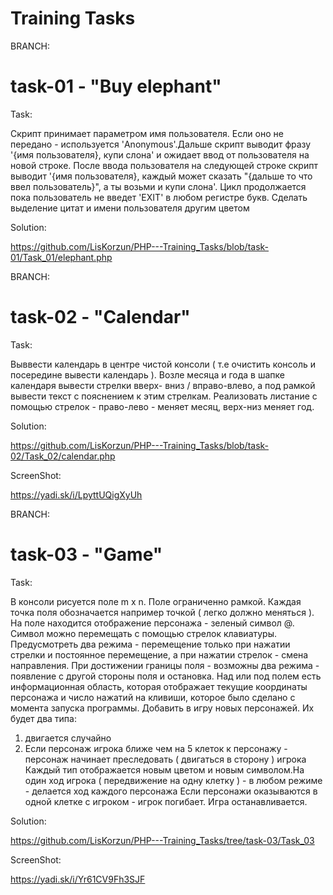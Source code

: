 Training Tasks
=================================

BRANCH:

task-01  -  "Buy elephant"
=================================

Task:

Скрипт принимает параметром имя пользователя. Если оно не передано - используется 'Anonymous'.Дальше скрипт выводит фразу '{имя пользователя}, купи слона' и ожидает ввод от пользователя на новой строке.
После ввода пользователя на следующей строке скрипт выводит '{имя пользователя}, каждый может сказать "{дальше то что ввел пользователь}", а ты возьми и купи слона'. Цикл продолжается пока пользователь не введет 'EXIT' в любом регистре букв. Сделать выделение цитат и имени пользователя другим цветом

Solution:

https://github.com/LisKorzun/PHP---Training_Tasks/blob/task-01/Task_01/elephant.php

BRANCH:

task-02  -  "Calendar"
=================================

Task:

Выввести календарь в центре чистой консоли ( т.е очистить консоль и посередине вывести календарь ). Возле месяца и года в шапке календаря вывести стрелки вверх- вниз  / вправо-влево, а под рамкой вывести текст с пояснением к этим стрелкам.  Реализовать листание с помощью стрелок - право-лево - меняет месяц, верх-низ меняет год.

Solution:

https://github.com/LisKorzun/PHP---Training_Tasks/blob/task-02/Task_02/calendar.php

ScreenShot:

https://yadi.sk/i/LpyttUQigXyUh

BRANCH:

task-03 - "Game"
=================================

Task:

В консоли рисуется поле m x n. Поле ограниченно рамкой. Каждая точка поля обозначается например точкой ( легко должно меняться ). На поле находится отображение персонажа - зеленый символ @. Символ можно перемещать с помощью стрелок клавиатуры. Предусмотреть два режима - перемещение только при нажатии стрелки и постоянное перемещение, а при нажатии стрелок - смена направления. При достижении границы поля - возможны два режима - появление с другой стороны поля и остановка. Над или под полем есть информационная область, которая отображает текущие координаты персонажа и число нажатий на кливиши, которое было сделано с момента запуска программы.
Добавить в игру новых персонажей. Их будет два типа:
1) двигается случайно
2) Если персонаж игрока ближе чем на 5 клеток к персонажу - персонаж начинает преследовать ( двигаться в сторону ) игрока
Каждый тип отображается новым цветом и новым символом.На один ход игрока ( передвижение на одну клетку ) - в любом режиме - делается ход каждого персонажа
Если персонажи оказываются в одной клетке с игроком - игрок погибает. Игра останавливается.

Solution:

https://github.com/LisKorzun/PHP---Training_Tasks/tree/task-03/Task_03

ScreenShot:

https://yadi.sk/i/Yr61CV9Fh3SJF
